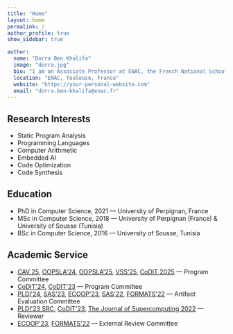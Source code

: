 ```yaml
---
title: "Home"
layout: home
permalink: /
author_profile: true
show_sidebar: true

author:
  name: "Dorra Ben Khalifa"
  image: "dorra.jpg"
  bio: "I am an Associate Professor at ENAC, the French National School of Civil Aviation and a member of the Interactive Informatics Team at ENAC Research Lab. Before joining ENAC, I completed a postdoctoral fellowship at Perpignan University focusing on fixed-point code synthesis for neural networks. I defended my PhD thesis 'Fast and Efficient Bit-level Precision Tuning' in 2021 under the supervision of Matthieu Martel and Assalé Adjé."
  location: "ENAC, Toulouse, France"
  website: "https://your-personal-website.com"
  email: "dorra.ben-khalifa@enac.fr"
---
```


## Research Interests
- Static Program Analysis
- Programming Languages
- Computer Arithmetic
- Embedded AI
- Code Optimization
- Code Synthesis

## Education
- PhD in Computer Science, 2021 — University of Perpignan, France  
- MSc in Computer Science, 2018 — University of Perpignan (France) & University of Sousse (Tunisia)  
- BSc in Computer Science, 2016 — University of Sousse, Tunisia

## Academic Service
- [CAV 25](https://conferences.i-cav.org/2025/), [OOPSLA'24](https://2024.splashcon.org/track/OOPSLA), [OOPSLA'25](https://2025.splashcon.org/track/OOPSLA), [VSS'25](https://vsl.cis.udel.edu/vss2025/), [CoDIT 2025](https://codit2025.org/) — Program Committee  
- [CoDIT'24](https://codit2024.com/index.php), [CoDIT'23](https://codit2023.com/) — Program Committee  
- [PLDI'24](https://pldi24.sigplan.org/track/pldi-2024-pldi-research-artifacts), [SAS'23](https://conf.researchr.org/home/sas-2023), [ECOOP'23](https://2023.ecoop.org/), [SAS'22](https://2022.splashcon.org/home/sas-2022#Home), [FORMATS'22](https://conferences.ncl.ac.uk/formats2022/) — Artifact Evaluation Committee  
- [PLDI'23 SRC](https://pldi23.sigplan.org/track/pldi-2023-src), [CoDIT'23](https://codit2023.com/), [The Journal of Supercomputing 2022](https://www.springer.com/journal/11227) — Reviewer  
- [ECOOP'23](https://2023.ecoop.org/), [FORMATS'22](https://conferences.ncl.ac.uk/formats2022/) — External Review Committee
